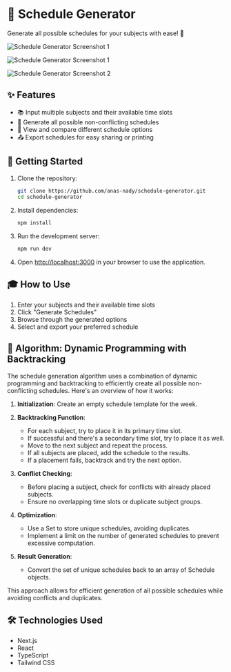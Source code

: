 # 📅 Schedule Generator

Generate all possible schedules for your subjects with ease! 🚀

![Schedule Generator Screenshot 1](./screenshots/1.png)

![Schedule Generator Screenshot 1](./screenshots/2.png)

![Schedule Generator Screenshot 2](./screenshots/3.png)

## ✨ Features

- 📚 Input multiple subjects and their available time slots
- 🧮 Generate all possible non-conflicting schedules
- 👀 View and compare different schedule options
- 📤 Export schedules for easy sharing or printing

## 🚀 Getting Started

1. Clone the repository:

   ```bash
   git clone https://github.com/anas-nady/schedule-generator.git
   cd schedule-generator
   ```

2. Install dependencies:

   ```bash
   npm install
   ```

3. Run the development server:

   ```bash
   npm run dev
   ```

4. Open [http://localhost:3000](http://localhost:3000) in your browser to use the application.

## 🎓 How to Use

1. Enter your subjects and their available time slots
2. Click "Generate Schedules"
3. Browse through the generated options
4. Select and export your preferred schedule

## 🧠 Algorithm: Dynamic Programming with Backtracking

The schedule generation algorithm uses a combination of dynamic programming and backtracking to efficiently create all possible non-conflicting schedules. Here's an overview of how it works:

1. **Initialization**: Create an empty schedule template for the week.

2. **Backtracking Function**:

   - For each subject, try to place it in its primary time slot.
   - If successful and there's a secondary time slot, try to place it as well.
   - Move to the next subject and repeat the process.
   - If all subjects are placed, add the schedule to the results.
   - If a placement fails, backtrack and try the next option.

3. **Conflict Checking**:

   - Before placing a subject, check for conflicts with already placed subjects.
   - Ensure no overlapping time slots or duplicate subject groups.

4. **Optimization**:

   - Use a Set to store unique schedules, avoiding duplicates.
   - Implement a limit on the number of generated schedules to prevent excessive computation.

5. **Result Generation**:
   - Convert the set of unique schedules back to an array of Schedule objects.

This approach allows for efficient generation of all possible schedules while avoiding conflicts and duplicates.

## 🛠️ Technologies Used

- Next.js
- React
- TypeScript
- Tailwind CSS
